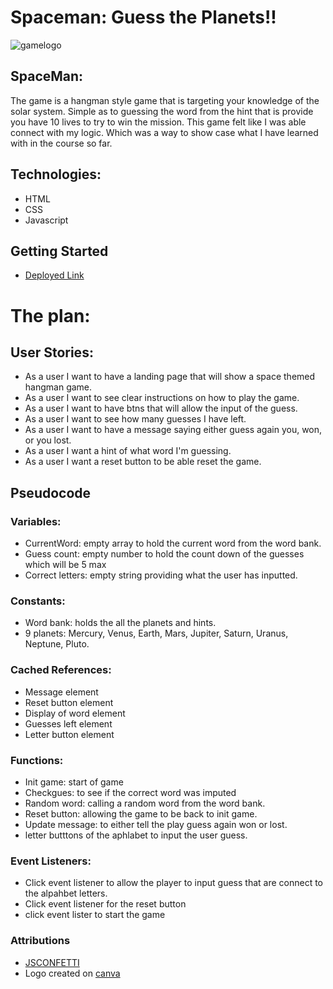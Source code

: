 # Spaceman: Guess the Planets!!

  
![gamelogo](https://i.postimg.cc/yNp6ZJsf/SPACE-MAN-Guess-the-PLanet.png)


## **SpaceMan:**
The game is a hangman style game that is targeting your knowledge of the solar system. 
Simple as to guessing the word from the hint that is provide you have 10 lives to try to win the mission. 
This game felt like I was able  connect with my logic. Which was a way to show case what I have learned with in the course so far. 


## **Technologies:**
- HTML
- CSS
- Javascript

## **Getting Started**
- [Deployed Link](https://jaeman308.github.io/SpaceMan_Guess_the_PLanet/)


# **The plan:**
## **User Stories:**
- As a user I want to have a landing page that will show a space themed hangman game.
- As a user I want to see clear instructions on how to play the game.
- As a user I want to have btns that will allow the input of the guess. 
- As a user I want to see how many guesses I have left. 
- As a user I want to have a message saying either guess again you, won, or you lost. 
- As a user I want a hint of what word I'm guessing. 
- As a user I want a reset button to be able reset the game. 

## **Pseudocode**

### **Variables:**

- CurrentWord: empty array to hold the current word from the word bank. 
- Guess count: empty number to hold the count down of the guesses which will be 5 max
- Correct letters: empty string  providing what the user has inputted. 


### **Constants:**

- Word bank: holds the all the planets and hints.
- 9 planets: Mercury, Venus, Earth, Mars, Jupiter, Saturn, Uranus, Neptune, Pluto.


### **Cached References:**
- Message element 
- Reset button element 
- Display of word element 
- Guesses left element
- Letter button element

### **Functions:**
- Init game: start of game  
- Checkgues:  to see if the  correct word was imputed 
- Random word: calling a random word from the word bank. 
- Reset button: allowing the game to be back to init game. 
- Update message: to either tell the play guess again won or lost.
- letter butttons of the aphlabet to input the user guess. 


### **Event Listeners:**

- Click event listener to allow the player to input guess that are connect to the alpahbet letters. 
- Click event listener for the reset button 
- click event lister to start the game

### **Attributions**
- [JSCONFETTI](https://www.npmjs.com/package/js-confetti)
- Logo created on [canva](https://www.canva.com/design/DAGNAF16nyQ/_R5ZjIjcCJusV10CvF_fCA/edit?utm_content=DAGNAF16nyQ&utm_campaign=designshare&utm_medium=link2&utm_source=sharebutton)
